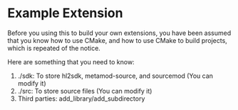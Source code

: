# Example Extension

Before you using this to build your own extensions, you have been assumed that you know how to use CMake, and how to use CMake to build projects, which is repeated of the notice.

Here are something that you need to know:
1. ./sdk: To store hl2sdk, metamod-source, and sourcemod (You can modify it)
2. ./src: To store source files (You can modify it)
3. Third parties: add_library/add_subdirectory